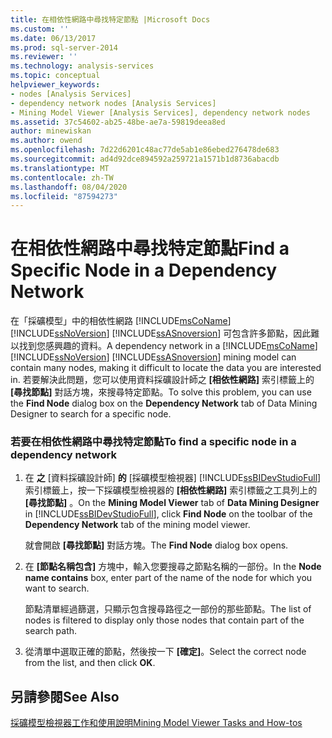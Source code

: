 ```yaml
---
title: 在相依性網路中尋找特定節點 |Microsoft Docs
ms.custom: ''
ms.date: 06/13/2017
ms.prod: sql-server-2014
ms.reviewer: ''
ms.technology: analysis-services
ms.topic: conceptual
helpviewer_keywords:
- nodes [Analysis Services]
- dependency network nodes [Analysis Services]
- Mining Model Viewer [Analysis Services], dependency network nodes
ms.assetid: 37c54602-ab25-48be-ae7a-59819deea8ed
author: minewiskan
ms.author: owend
ms.openlocfilehash: 7d22d6201c48ac77de5ab1e86ebed276478de683
ms.sourcegitcommit: ad4d92dce894592a259721a1571b1d8736abacdb
ms.translationtype: MT
ms.contentlocale: zh-TW
ms.lasthandoff: 08/04/2020
ms.locfileid: "87594273"
---
```

# <a name="find-a-specific-node-in-a-dependency-network"></a><span data-ttu-id="c5704-102">在相依性網路中尋找特定節點</span><span class="sxs-lookup"><span data-stu-id="c5704-102">Find a Specific Node in a Dependency Network</span></span>
  <span data-ttu-id="c5704-103">在「採礦模型」中的相依性網路 [!INCLUDE[msCoName](../../includes/msconame-md.md)] [!INCLUDE[ssNoVersion](../../includes/ssnoversion-md.md)] [!INCLUDE[ssASnoversion](../../includes/ssasnoversion-md.md)] 可包含許多節點，因此難以找到您感興趣的資料。</span><span class="sxs-lookup"><span data-stu-id="c5704-103">A dependency network in a [!INCLUDE[msCoName](../../includes/msconame-md.md)] [!INCLUDE[ssNoVersion](../../includes/ssnoversion-md.md)] [!INCLUDE[ssASnoversion](../../includes/ssasnoversion-md.md)] mining model can contain many nodes, making it difficult to locate the data you are interested in.</span></span> <span data-ttu-id="c5704-104">若要解決此問題，您可以使用資料採礦設計師之 **[相依性網路]** 索引標籤上的 **[尋找節點]** 對話方塊，來搜尋特定節點。</span><span class="sxs-lookup"><span data-stu-id="c5704-104">To solve this problem, you can use the **Find Node** dialog box on the **Dependency Network** tab of Data Mining Designer to search for a specific node.</span></span>  
  
### <a name="to-find-a-specific-node-in-a-dependency-network"></a><span data-ttu-id="c5704-105">若要在相依性網路中尋找特定節點</span><span class="sxs-lookup"><span data-stu-id="c5704-105">To find a specific node in a dependency network</span></span>  
  
1.  <span data-ttu-id="c5704-106">在 **之** [資料採礦設計師] **的** [採礦模型檢視器] [!INCLUDE[ssBIDevStudioFull](../../includes/ssbidevstudiofull-md.md)]索引標籤上，按一下採礦模型檢視器的 **[相依性網路]** 索引標籤之工具列上的 **[尋找節點]** 。</span><span class="sxs-lookup"><span data-stu-id="c5704-106">On the **Mining Model Viewer** tab of **Data Mining Designer** in [!INCLUDE[ssBIDevStudioFull](../../includes/ssbidevstudiofull-md.md)], click **Find Node** on the toolbar of the **Dependency Network** tab of the mining model viewer.</span></span>  
  
     <span data-ttu-id="c5704-107">就會開啟 **[尋找節點]** 對話方塊。</span><span class="sxs-lookup"><span data-stu-id="c5704-107">The **Find Node** dialog box opens.</span></span>  
  
2.  <span data-ttu-id="c5704-108">在 **[節點名稱包含]** 方塊中，輸入您要搜尋之節點名稱的一部份。</span><span class="sxs-lookup"><span data-stu-id="c5704-108">In the **Node name contains** box, enter part of the name of the node for which you want to search.</span></span>  
  
     <span data-ttu-id="c5704-109">節點清單經過篩選，只顯示包含搜尋路徑之一部份的那些節點。</span><span class="sxs-lookup"><span data-stu-id="c5704-109">The list of nodes is filtered to display only those nodes that contain part of the search path.</span></span>  
  
3.  <span data-ttu-id="c5704-110">從清單中選取正確的節點，然後按一下 **[確定]**。</span><span class="sxs-lookup"><span data-stu-id="c5704-110">Select the correct node from the list, and then click **OK**.</span></span>  
  
## <a name="see-also"></a><span data-ttu-id="c5704-111">另請參閱</span><span class="sxs-lookup"><span data-stu-id="c5704-111">See Also</span></span>  
 [<span data-ttu-id="c5704-112">採礦模型檢視器工作和使用說明</span><span class="sxs-lookup"><span data-stu-id="c5704-112">Mining Model Viewer Tasks and How-tos</span></span>](mining-model-viewer-tasks-and-how-tos.md)  
  
  
